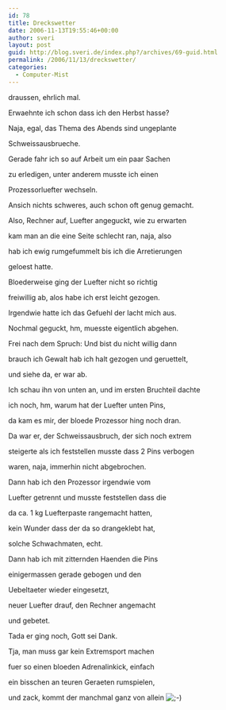 ```yaml
---
id: 78
title: Dreckswetter
date: 2006-11-13T19:55:46+00:00
author: sveri
layout: post
guid: http://blog.sveri.de/index.php?/archives/69-guid.html
permalink: /2006/11/13/dreckswetter/
categories:
  - Computer-Mist
---
```

draussen, ehrlich mal.
  
Erwaehnte ich schon dass ich den Herbst hasse?

Naja, egal, das Thema des Abends sind ungeplante
  
Schweissausbrueche.

Gerade fahr ich so auf Arbeit um ein paar Sachen
  
zu erledigen, unter anderem musste ich einen
  
Prozessorluefter wechseln.

Ansich nichts schweres, auch schon oft genug gemacht.

Also, Rechner auf, Luefter angeguckt, wie zu erwarten 
  
kam man an die eine Seite schlecht ran, naja, also
  
hab ich ewig rumgefummelt bis ich die Arretierungen
  
geloest hatte.
  
Bloederweise ging der Luefter nicht so richtig
  
freiwillig ab, alos habe ich erst leicht gezogen.
  
Irgendwie hatte ich das Gefuehl der lacht mich aus.
  
Nochmal geguckt, hm, muesste eigentlich abgehen.

Frei nach dem Spruch: Und bist du nicht willig dann
  
brauch ich Gewalt hab ich halt gezogen und geruettelt,
  
und siehe da, er war ab.
  
Ich schau ihn von unten an, und im ersten Bruchteil dachte
  
ich noch, hm, warum hat der Luefter unten Pins,
  
da kam es mir, der bloede Prozessor hing noch dran.

Da war er, der Schweissausbruch, der sich noch extrem
  
steigerte als ich feststellen musste dass 2 Pins verbogen
  
waren, naja, immerhin nicht abgebrochen.

Dann hab ich den Prozessor irgendwie vom 
  
Luefter getrennt und musste feststellen dass die
  
da ca. 1 kg Luefterpaste rangemacht hatten,
  
kein Wunder dass der da so drangeklebt hat,
  
solche Schwachmaten, echt.

Dann hab ich mit zitternden Haenden die Pins
  
einigermassen gerade gebogen und den
  
Uebeltaeter wieder eingesetzt,
  
neuer Luefter drauf, den Rechner angemacht
  
und gebetet.
  
Tada er ging noch, Gott sei Dank.

Tja, man muss gar kein Extremsport machen
  
fuer so einen bloeden Adrenalinkick, einfach
  
ein bisschen an teuren Geraeten rumspielen, 
  
und zack, kommt der manchmal ganz von allein <img src="http://blog.sveri.net/templates/default/img/emoticons/wink.png" alt=";-)" style="display: inline; vertical-align: bottom;" class="emoticon" />